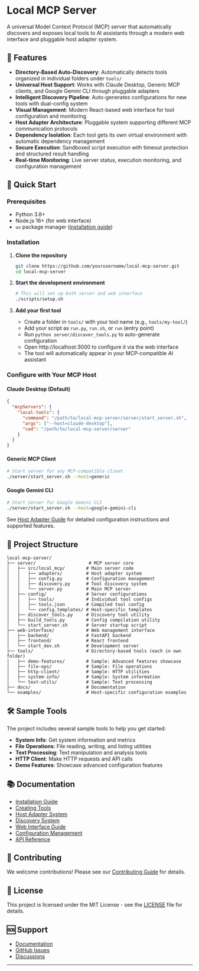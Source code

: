# Local MCP Server

A universal Model Context Protocol (MCP) server that automatically discovers and exposes local tools to AI assistants through a modern web interface and pluggable host adapter system.

## 🌟 Features

- **Directory-Based Auto-Discovery**: Automatically detects tools organized in individual folders under `tools/`
- **Universal Host Support**: Works with Claude Desktop, Generic MCP clients, and Google Gemini CLI through pluggable adapters
- **Intelligent Discovery Pipeline**: Auto-generates configurations for new tools with dual-config system
- **Visual Management**: Modern React-based web interface for tool configuration and monitoring
- **Host Adapter Architecture**: Pluggable system supporting different MCP communication protocols
- **Dependency Isolation**: Each tool gets its own virtual environment with automatic dependency management
- **Secure Execution**: Sandboxed script execution with timeout protection and structured result handling
- **Real-time Monitoring**: Live server status, execution monitoring, and configuration management

## 🚀 Quick Start

### Prerequisites

- Python 3.8+
- Node.js 16+ (for web interface)
- `uv` package manager ([installation guide](https://docs.astral.sh/uv/getting-started/installation/))

### Installation

1. **Clone the repository**
   ```bash
   git clone https://github.com/yourusername/local-mcp-server.git
   cd local-mcp-server
   ```

2. **Start the development environment**
   ```bash
   # This will set up both server and web interface
   ./scripts/setup.sh
   ```

3. **Add your first tool**
   - Create a folder in `tools/` with your tool name (e.g., `tools/my-tool/`)
   - Add your script as `run.py`, `run.sh`, or `run` (entry point)
   - Run `python server/discover_tools.py` to auto-generate configuration
   - Open http://localhost:3000 to configure it via the web interface
   - The tool will automatically appear in your MCP-compatible AI assistant

### Configure with Your MCP Host

#### Claude Desktop (Default)
```json
{
  "mcpServers": {
    "local-tools": {
      "command": "/path/to/local-mcp-server/server/start_server.sh",
      "args": ["--host=claude-desktop"],
      "cwd": "/path/to/local-mcp-server/server"
    }
  }
}
```

#### Generic MCP Client
```bash
# Start server for any MCP-compatible client
./server/start_server.sh --host=generic
```

#### Google Gemini CLI
```bash
# Start server for Google Gemini CLI
./server/start_server.sh --host=google-gemini-cli
```

See [Host Adapter Guide](docs/host-adapters.md) for detailed configuration instructions and supported features.

## 📁 Project Structure

```
local-mcp-server/
├── server/                    # MCP server core
│   ├── src/local_mcp/        # Main server code
│   │   ├── adapters/         # Host adapter system
│   │   ├── config.py         # Configuration management
│   │   ├── discovery.py      # Tool discovery system
│   │   └── server.py         # Main MCP server
│   ├── config/               # Server configurations
│   │   ├── tools/            # Individual tool configs
│   │   ├── tools.json        # Compiled tool config
│   │   └── config_templates/ # Host-specific templates
│   ├── discover_tools.py     # Discovery tool utility
│   ├── build_tools.py        # Config compilation utility
│   └── start_server.sh       # Server startup script
├── web-interface/            # Web management interface
│   ├── backend/              # FastAPI backend
│   ├── frontend/             # React frontend
│   └── start_dev.sh          # Development server
├── tools/                    # Directory-based tools (each in own folder)
│   ├── demo-features/        # Sample: Advanced features showcase
│   ├── file-ops/             # Sample: File operations
│   ├── http-client/          # Sample: HTTP utilities
│   ├── system-info/          # Sample: System information
│   └── text-utils/           # Sample: Text processing
├── docs/                     # Documentation
└── examples/                 # Host-specific configuration examples
```

## 🛠️ Sample Tools

The project includes several sample tools to help you get started:

- **System Info**: Get system information and metrics
- **File Operations**: File reading, writing, and listing utilities  
- **Text Processing**: Text manipulation and analysis tools
- **HTTP Client**: Make HTTP requests and API calls
- **Demo Features**: Showcase advanced configuration features

## 📚 Documentation

- [Installation Guide](docs/installation.md)
- [Creating Tools](docs/creating-tools.md)
- [Host Adapter System](docs/host-adapters.md)
- [Discovery System](docs/discovery-system.md)
- [Web Interface Guide](docs/web-interface.md)
- [Configuration Management](docs/configuration.md)
- [API Reference](docs/api-reference.md)

## 🤝 Contributing

We welcome contributions! Please see our [Contributing Guide](CONTRIBUTING.md) for details.

## 📄 License

This project is licensed under the MIT License - see the [LICENSE](LICENSE) file for details.

## 🆘 Support

- [Documentation](docs/)
- [GitHub Issues](https://github.com/yourusername/local-mcp-server/issues)
- [Discussions](https://github.com/yourusername/local-mcp-server/discussions)

---
